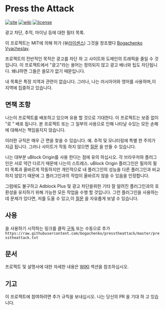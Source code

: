 <!--
This file is part of the Press the Attack project,
Copyright (c) 2018 Bogachenko Vyacheslav

Press the Attack is a free project: you can distribute it and/or modify
it in accordance with the MIT license published by the Massachusetts Institute of Technology.

The Press the Attack project is distributed in the hope that it will be useful,
and is provided "AS IS", WITHOUT ANY WARRANTY, EXPRESSLY EXPRESSED OR IMPLIED.
WE ARE NOT RESPONSIBLE FOR ANY DAMAGES DUE TO THE USE OF THIS PROJECT OR ITS PARTS.
For more information, see the MIT license.

Author: Bogachenko Vyacheslav <https://github.com/bogachenko>
Email: bogachenkove@gmail.com
Github: https://github.com/bogachenko/presstheattack/
Last modified: 28 November 2018
License: MIT <https://github.com/bogachenko/presstheattack/blob/master/LICENSE.md>
Problem reports: https://github.com/bogachenko/presstheattack/issues
Title: README.ko-KR.md
URL: https://raw.githubusercontent.com/bogachenko/presstheattack/master/README.ko-KR.md
Wiki: https://github.com/bogachenko/presstheattack/wiki

Download the entire Press the Attack project at https://github.com/bogachenko/presstheattack/archive/master.zip -->

# Press the Attack
[![site](https://img.shields.io/badge/site-up-%233fb912.svg)](https://bogachenko.github.io/presstheattack/)
[![wiki](https://img.shields.io/badge/wiki-up-%233fb912.svg)](https://github.com/bogachenko/presstheattack/wiki)
[![license](https://img.shields.io/badge/license-MIT-%233fb912.svg)](https://raw.githubusercontent.com/bogachenko/presstheattack/master/LICENSE.md)

광고 차단, 추적, 마이닝 등에 대한 필터 목록.

이 프로젝트는 MIT에 의해 허가 (뷰[라이센스](https://raw.githubusercontent.com/bogachenko/presstheattack/master/LICENSE.md)) 그것을 창조했다 [Bogachenko Vyacheslav](https://github.com/bogachenko).

프로젝트의 전반적인 목적은 광고를 차단 하 고 사이트와 도메인의 트래픽을 줄일 수 것입니다.
이 프로젝트에서 "광고"라는 용어는 정의되지 않고 광고 배너와 팁도 차단됩니다. 왜냐하면 그들은 쓸모가 없기 때문입니다.

내 목록은 특정 지역과 관련이 없습니다. 그러나, 나는 러시아어와 영어를 사용하며,이 지역에 집중하고 있습니다.

## 면책 조항

나는이 프로젝트를 배포하고 있으며 유용 할 것으로 기대한다. 이 프로젝트는 보증 없이  "로 " 배포 됩니다. 본 프로젝트 또는 그 일부의 사용으로 인해 나타날 수있는 모든 손해에 대해서는 책임을지지 않습니다.

이러한 규칙은 매우 근 면을 찾을 수 있습니다. 예. 추적 및 모니터링에 특별 한 주의가 지급 됩니다.
그러나 사이트가 작동 하지 않으면 [질문](https://github.com/bogachenko/presstheattack/issues) 을 만들 수 있습니다.

나는 대부분 uBlock Origin를 사용 한다는 점에 유의 하십시오. 각 브라우저와 플러그인은 서로 약간 다르기 때문에 나는이 스트레스. uBlock Origin 플러그인은 필자의 필터 목록과 올바르게 작동하지만 개인적으로 내 플러그인의 성능을 다른 플러그인과 비교하지 않았기 때문에 그 플러그인과의 작업이 올바르지 않을 수 있음을 인정합니다.

그럼에도 불구하고 Adblock Plus 및 광고 차단을위한 기타 잘 알려진 플러그인과의 호환성을 유지하기 위해 가능한 모든 작업을 수행 할 것입니다. 그런 플러그인을 사용하는 데 문제가 있다면, 저를 도울 수 있고,이 [질문](https://github.com/bogachenko/presstheattack/issues) 을 자유롭게 보낼 수 있습니다.

## 사용

을 사용하기 시작하는 링크를 클릭 [구독](https://subscribe.adblockplus.org/?location=https%3A%2F%2Fraw.githubusercontent.com%2Fbogachenko%2Fpresstheattack%2Fmaster%2Fpresstheattack.txt&title=Press%20the%20Attack) 또는 수동으로 추가 `https://raw.githubusercontent.com/bogachenko/presstheattack/master/presstheattack.txt`

## 문서

프로젝트 및 설명서에 대한 자세한 내용은 [WIKI](https://github.com/bogachenko/presstheattack/wiki) 섹션을 참조하십시오.

## 기고

이 프로젝트에 참여하려면 추가 규칙을 보내십시오. 나는 당신의 PR 을 기대 하 고 있습니다.